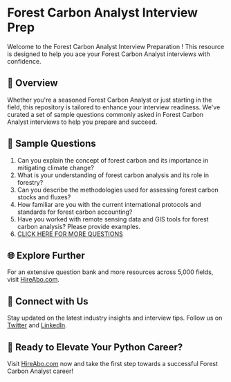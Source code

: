 # Forest Carbon Analyst Interview Prep

Welcome to the Forest Carbon Analyst Interview Preparation ! This resource is designed to help you ace your Forest Carbon Analyst interviews with confidence.

## 🚀 Overview

Whether you're a seasoned Forest Carbon Analyst or just starting in the field, this repository is tailored to enhance your interview readiness. We've curated a set of sample questions commonly asked in Forest Carbon Analyst interviews to help you prepare and succeed.

## 📝 Sample Questions

1. Can you explain the concept of forest carbon and its importance in mitigating climate change?
2. What is your understanding of forest carbon analysis and its role in forestry?
3. Can you describe the methodologies used for assessing forest carbon stocks and fluxes?
4. How familiar are you with the current international protocols and standards for forest carbon accounting?
5. Have you worked with remote sensing data and GIS tools for forest carbon analysis? Please provide examples.
6. [CLICK HERE FOR MORE QUESTIONS](https://hireabo.com/job/10_2_22/Forest%20Carbon%20Analyst)

## 🌐 Explore Further

For an extensive question bank and more resources across 5,000 fields, visit [HireAbo.com](https://www.hireabo.com).

## 📱 Connect with Us

Stay updated on the latest industry insights and interview tips. Follow us on [Twitter](https://twitter.com/hireabo) and [LinkedIn](https://www.linkedin.com/in/hire-abo-3609972a8/).

## 🚀 Ready to Elevate Your Python Career?

Visit [HireAbo.com](https://www.hireabo.com) now and take the first step towards a successful Forest Carbon Analyst career!